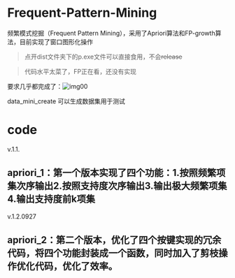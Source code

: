 # Frequent-Pattern-Mining
频繁模式挖掘（Frequent Pattern Mining），采用了Apriori算法和FP-growth算法，目前实现了窗口图形化操作
> 点开dist文件夹下的p.exe文件可以直接食用，不会~~release~~


>代码水平太菜了，FP正在看，还没有实现

要求几乎都完成了：![img00](https://github.com/lvlebin2876587146/picx-images-hosting/raw/master/image.73twuhnqvg.webp)

data_mini_create 可以生成数据集用于测试

# code
v.1.1.
## apriori_1：第一个版本实现了四个功能：1.按照频繁项集次序输出2.按照支持度次序输出3.输出极大频繁项集4.输出支持度前k项集
v.1.2.0927
## apriori_2：第二个版本，优化了四个按键实现的冗余代码，将四个功能封装成一个函数，同时加入了剪枝操作优化代码，优化了效率。
